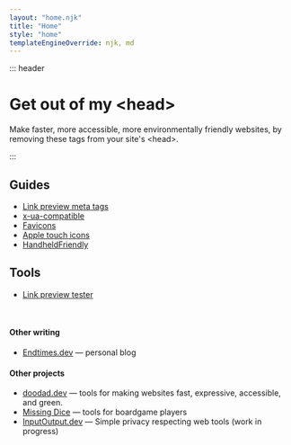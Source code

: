 ```yaml
---
layout: "home.njk"
title: "Home"
style: "home"
templateEngineOverride: njk, md
---
```


::: header

<h1><span class="highlight">Get out of my&nbsp;&lt;head&gt;</span></h1>

<p>
<span class="highlight">Make faster, more accessible, more environmentally friendly websites, by removing these tags from your site's&nbsp;&lt;head&gt;.</span>
</p>

::: 

<nav class="site-index">


<h2>Guides</h2>

* [Link preview meta tags](/link-preview-meta-tags/)
* [x-ua-compatible](/x-ua-compatible)
* [Favicons](/favicons)
* [Apple touch icons](/apple-touch-icons)
* [HandheldFriendly](/handheld-friendly/)

<h2>Tools</h2>

* [Link preview tester](/link-preview-tester/)


</nav>

<br>

<footer>
    <h4>Other writing</h4>
    <ul>
        <li><a href="https://endtimes.dev/">Endtimes.dev</a> — personal blog</li>
    </ul>
    <h4>Other projects</h4>
    <ul>
        <li><a href="https://doodad.dev/">doodad.dev</a>  — tools for making websites fast, expressive, accessible, and green.</li>
        <li><a href="https://missingdice.com/">Missing Dice</a>  — tools for boardgame players</li>
        <li><a href="https://inputoutput.dev/">InputOutput.dev</a> — Simple privacy respecting web tools (work in progress)</li>
    </ul>
</footer>

<br>